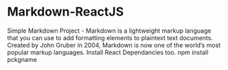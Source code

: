 # Markdown-ReactJS
Simple Markdown Project - Markdown is a lightweight markup language that you can use to add formatting elements to plaintext text documents. Created by John Gruber in 2004, Markdown is now one of the world’s most popular markup languages. 
Install React Dependancies too.
npm install pckgname
